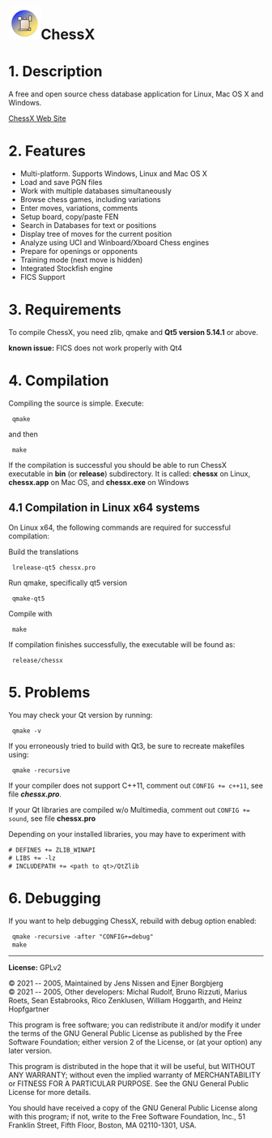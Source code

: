 ![Icon](https://github.com/Isarhamster/chessx/raw/master/data/images/chessx-64.png)ChessX
=================================================================

# 1. Description

A free and open source chess database application for Linux, Mac OS X and
Windows.

[ChessX Web Site](http://chessx.sourceforge.io/)

# 2. Features

* Multi-platform. Supports Windows, Linux and Mac OS X
* Load and save PGN files
* Work with multiple databases simultaneously
* Browse chess games, including variations
* Enter moves, variations, comments
* Setup board, copy/paste FEN
* Search in Databases for text or positions
* Display tree of moves for the current position
* Analyze using UCI and Winboard/Xboard Chess engines
* Prepare for openings or opponents
* Training mode (next move is hidden)
* Integrated Stockfish engine
* FICS Support

# 3. Requirements
  
To compile ChessX, you need zlib, qmake and **Qt5 version 5.14.1** or above.

**known issue:** FICS does not work properly with Qt4

# 4. Compilation

Compiling the source is simple. Execute:

     qmake

and then

     make

If the compilation is successful you should be able to run ChessX
executable in **bin** (or **release**) subdirectory. It is called: **chessx** on Linux, **chessx.app** on Mac OS, and **chessx.exe** on Windows

## 4.1 Compilation in Linux x64 systems

On Linux x64, the  following commands are required for successful compilation:

Build the translations

     lrelease-qt5 chessx.pro

Run qmake, specifically qt5 version

     qmake-qt5

Compile with

     make

If compilation finishes successfully, the executable will be found as:

     release/chessx

# 5. Problems


You may check your Qt version by running:

     qmake -v

If you erroneously tried to build with Qt3, be sure to recreate
makefiles using:

     qmake -recursive

If your compiler does not support C++11, comment out ```CONFIG += c++11```, see file ***chessx.pro***.

If your Qt libraries are compiled w/o Multimedia, comment out ```CONFIG += sound```, see file **chessx.pro**

Depending on your installed libraries, you may have to experiment with

```
# DEFINES += ZLIB_WINAPI
# LIBS += -lz
# INCLUDEPATH += <path to qt>/QtZlib
```

# 6. Debugging


If you want to help debugging ChessX, rebuild with debug option enabled:

     qmake -recursive -after "CONFIG+=debug"
     make

*************

**License:** GPLv2

:copyright: 2021 -- 2005, Maintained by Jens Nissen and Ejner Borgbjerg <br>
:copyright: 2021 -- 2005, Other developers: Michal Rudolf, Bruno Rizzuti, Marius Roets, Sean Estabrooks, Rico Zenklusen, William Hoggarth, and Heinz Hopfgartner

This program is free software; you can redistribute it and/or
modify it under the terms of the GNU General Public License
as published by the Free Software Foundation; either version 2
of the License, or (at your option) any later version.

This program is distributed in the hope that it will be useful,
but WITHOUT ANY WARRANTY; without even the implied warranty of
MERCHANTABILITY or FITNESS FOR A PARTICULAR PURPOSE.  See the
GNU General Public License for more details.

You should have received a copy of the GNU General Public License
along with this program; if not, write to the Free Software
Foundation, Inc., 51 Franklin Street, Fifth Floor, Boston, MA  02110-1301, USA.
